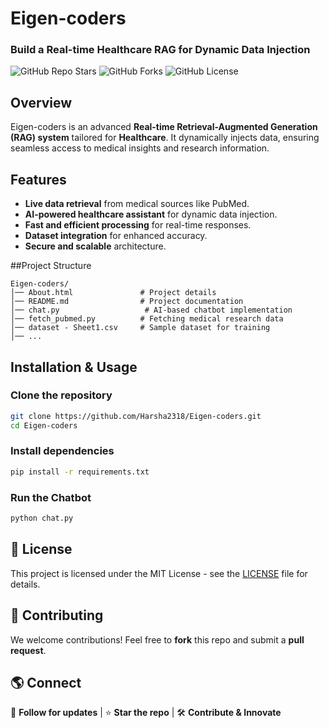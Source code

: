 # Eigen-coders

### Build a Real-time Healthcare RAG for Dynamic Data Injection

![GitHub Repo Stars](https://img.shields.io/github/stars/Harsha2318/Eigen-coders?style=social)
![GitHub Forks](https://img.shields.io/github/forks/Harsha2318/Eigen-coders?style=social)
![GitHub License](https://img.shields.io/github/license/Harsha2318/Eigen-coders)

## Overview
Eigen-coders is an advanced **Real-time Retrieval-Augmented Generation (RAG) system** tailored for **Healthcare**. It dynamically injects data, ensuring seamless access to medical insights and research information.

## Features
- **Live data retrieval** from medical sources like PubMed.
- **AI-powered healthcare assistant** for dynamic data injection.
- **Fast and efficient processing** for real-time responses.
- **Dataset integration** for enhanced accuracy.
- **Secure and scalable** architecture.

##Project Structure
```
Eigen-coders/
│── About.html               # Project details
│── README.md                # Project documentation
│── chat.py                   # AI-based chatbot implementation
│── fetch_pubmed.py          # Fetching medical research data
│── dataset - Sheet1.csv     # Sample dataset for training
│── ...
```

## Installation & Usage
### Clone the repository
```bash
git clone https://github.com/Harsha2318/Eigen-coders.git
cd Eigen-coders
```

### Install dependencies
```bash
pip install -r requirements.txt
```

### Run the Chatbot
```bash
python chat.py
```

## 📜 License
This project is licensed under the MIT License - see the [LICENSE](LICENSE) file for details.

## 🤝 Contributing
We welcome contributions! Feel free to **fork** this repo and submit a **pull request**.

## 🌎 Connect
🚀 **Follow for updates** | ⭐ **Star the repo** | 🛠 **Contribute & Innovate**

